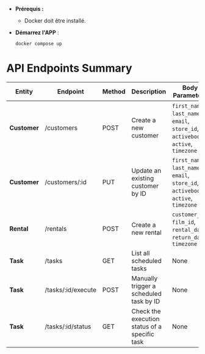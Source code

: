 
- **Prérequis :**
  - Docker doit être installé.

- **Démarrez l'APP** :
     ```bash
     docker compose up
     ```

 
# API Endpoints Summary

| **Entity**    | **Endpoint**                     | **Method** | **Description**                                   | **Body Parameters**               |
|---------------|----------------------------------|------------|---------------------------------------------------|------------------------------------|
| **Customer**  | /customers                      | POST       | Create a new customer                            | `first_name`, `last_name`, `email`, `store_id`, `activebool`, `active`, `timezone` |
| **Customer**  | /customers/:id                  | PUT        | Update an existing customer by ID                | `first_name`, `last_name`, `email`, `store_id`, `activebool`, `active`, `timezone` |
| **Rental**    | /rentals                        | POST       | Create a new rental                              | `customer_id`, `film_id`, `rental_date`, `return_date`, `timezone` |
| **Task**      | /tasks                          | GET        | List all scheduled tasks                         | None                               |
| **Task**      | /tasks/:id/execute              | POST       | Manually trigger a scheduled task by ID          | None                               |
| **Task**      | /tasks/:id/status               | GET        | Check the execution status of a specific task    | None                               

